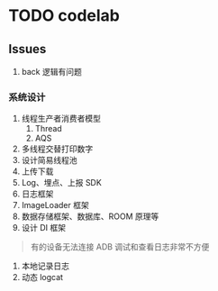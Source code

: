 

# TODO codelab

## Issues 
1. back 逻辑有问题

### 系统设计

1. 线程生产者消费者模型
   1. Thread
   2. AQS
2. 多线程交替打印数字
3. 设计简易线程池
4. 上传下载
5. Log、埋点、上报 SDK
6. 日志框架
7. ImageLoader 框架
8. 数据存储框架、数据库、ROOM 原理等
9. 设计 DI 框架

> 有的设备无法连接 ADB 调试和查看日志非常不方便
1. 本地记录日志
2. 动态 logcat
